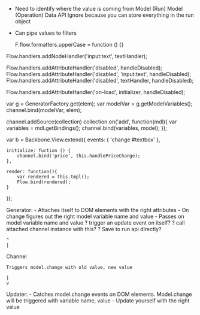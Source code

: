 - Need to identify where the value is coming from
    Model (Run)
    Model (Operation)
    Data API
        Ignore because you can store everything in the run object

- Can pipe values to filters

    F.flow.formatters.upperCase = function () {}


Flow.handlers.addNodeHandler('input:text', textHandler);

Flow.handlers.addAttributeHandler('disabled', handleDisabled);
Flow.handlers.addAttributeHandler('disabled', 'input:text', handleDisabled);
Flow.handlers.addAttributeHandler('disabled', textHandler, handleDisabled);

Flow.handlers.addAttributeHandler('on-load', initializer, handleDisabled);

var g = GeneratorFactory.get(elem);
var modelVar = g.getModelVariables();
channel.bind(modelVar, elem);


channel.addSource(collection)
collection.on('add', function(mdl){
    var variables = mdl.getBindings();
    channel.bind(variables, model);
});


var b = Backbone.View.extend({
    events: {
        'change #textbox'
    },

    initialize: fuction () {
        channel.bind('price', this.handlePriceChange);
    },

    render: function(){
        var rendered = this.tmpl();
        Flow.bind(rendered);
    }
});

Generator:
    - Attaches itself to DOM elements with the right attributes
    - On change figures out the right model variable name and value
    - Passes on model variable name and value
        ? trigger an update event on itself?
        ? call attached channel instance with this?
        ? Save to run api directly?

    ^
    |
Channel


    Triggers model.change with old value, new value

    |
    v

Updater:
    - Catches model.change events on DOM elements. Model.change will be triggered with variable name, value
    - Update yourself with the right value

